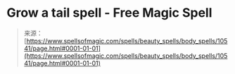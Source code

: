 <!--yml
category: 未分类
date: 2024-06-12 18:47:12
-->

# Grow a tail spell - Free Magic Spell

> 来源：[https://www.spellsofmagic.com/spells/beauty_spells/body_spells/10541/page.html#0001-01-01](https://www.spellsofmagic.com/spells/beauty_spells/body_spells/10541/page.html#0001-01-01)